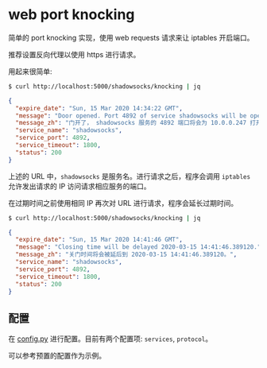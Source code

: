 # web port knocking
简单的 port knocking 实现，使用 web requests 请求来让 iptables 开启端口。

推荐设置反向代理以使用 https 进行请求。

用起来很简单:
```bash
$ curl http://localhost:5000/shadowsocks/knocking | jq
```
```json
{
  "expire_date": "Sun, 15 Mar 2020 14:34:22 GMT",
  "message": "Door opened. Port 4892 of service shadowsocks will be opened for 10.0.0.247 to 2020-03-15 14:34:22.685407",
  "message_zh": "门开了， shadowsocks 服务的 4892 端口将会为 10.0.0.247 打开到 2020-03-15 14:34:22.685407。",
  "service_name": "shadowsocks",
  "service_port": 4892,
  "service_timeout": 1800,
  "status": 200
}
```
上述的 URL 中，`shadowsocks` 是服务名。进行请求之后，程序会调用 `iptables` 允许发出请求的 IP 访问请求相应服务的端口。

在过期时间之前使用相同 IP 再次对 URL 进行请求，程序会延长过期时间。
```bash
$ curl http://localhost:5000/shadowsocks/knocking | jq
```
```json
{
  "expire_date": "Sun, 15 Mar 2020 14:41:46 GMT",
  "message": "Closing time will be delayed 2020-03-15 14:41:46.389120.",
  "message_zh": "关门时间将会被延后到 2020-03-15 14:41:46.389120。",
  "service_name": "shadowsocks",
  "service_port": 4892,
  "service_timeout": 1800,
  "status": 200
}
```

## 配置
在 [config.py](config.py) 进行配置。目前有两个配置项: `services`, `protocol`。

可以参考预置的配置作为示例。